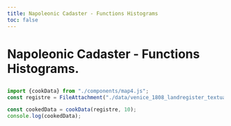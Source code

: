 ```yaml
---
title: Napoleonic Cadaster - Functions Histograms
toc: false
---
```



# Napoleonic Cadaster - Functions Histograms.


<!-- Create the tanble container -->
<div id="barchart-container" style="width: 1000px; margin: 1em 0 2em 0;"></div>


```js
import {cookData} from "./components/map4.js";
const registre = FileAttachment("./data/venice_1808_landregister_textual_entries.json").json();
```

```js
const cookedData = cookData(registre, 10);
console.log(cookedData);
```
